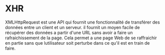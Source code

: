 # XHR

XMLHttpRequest est une API qui fournit une fonctionnalité de transférer des données entre un client et un serveur. il fournit un moyen facile de récupérer des données a partir d'une URL sans avoir a faire un rafraichissement de la page. Cela permet a une page Web de se raffraichir en partie sans que lutilisateur soit perturbe dans ce qu'il est en train de faire.